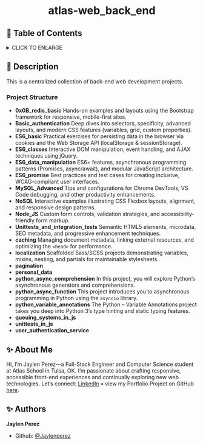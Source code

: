 # <p align="center">atlas-web_back_end</p>

## :bookmark: Table of Contents

<details>
        <summary>
        CLICK TO ENLARGE
        </summary>
        :memo: <a href="#description">Description</a>
        <br>
        :sparkles: <a href="#about-me">About Me</a>
        <br>
        :sparkles: <a href="#authors">Authors</a>
</details>

## :memo: <span id="description">Description</span>

This is a centralized collection of back-end web development projects.

### Project Structure

- **0x0B_redis_basic**
  Hands-on examples and layouts using the Bootstrap framework for responsive, mobile-first sites.
- **Basic_authentication**
  Deep dives into selectors, specificity, advanced layouts, and modern CSS features (variables, grid, custom properties).
- **ES6_basic**
  Practical exercises for persisting data in the browser via cookies and the Web Storage API (localStorage & sessionStorage).
- **ES6_classes**
  Interactive DOM manipulation, event handling, and AJAX techniques using jQuery.
- **ES6_data_manipulation**
  ES6+ features, asynchronous programming patterns (Promises, async/await), and modular JavaScript architecture.
- **ES6_promise**
  Best practices and test cases for creating inclusive, WCAG-compliant user interfaces.
- **MySQL_Advanced**
  Tips and configurations for Chrome DevTools, VS Code debugging, and other productivity enhancements.
- **NoSQL**
  Interactive examples illustrating CSS Flexbox layouts, alignment, and responsive design patterns.
- **Node_JS**
  Custom form controls, validation strategies, and accessibility-friendly form markup.
- **Unittests_and_integration_tests**
  Semantic HTML5 elements, microdata, SEO metadata, and progressive enhancement techniques.
- **caching**
  Managing document metadata, linking external resources, and optimizing the `<head>` for performance.
- **localization**
  Scaffolded Sass/SCSS projects demonstrating variables, mixins, nesting, and partials for maintainable stylesheets.
- **pagination**
- **personal_data**
- **python_async_comprehension**
  In this project, you will explore Python’s asynchronous generators and comprehensions.
- **python_async_function**
  This project introduces you to asynchronous programming in Python using the `asyncio` library.
- **python_variable_annotations**
  The Python – Variable Annotations project takes you deep into Python 3’s type hinting and static typing features.
- **queuing_systems_in_js**
- **unittests_in_js**
- **user_authentication_service**

## :sparkles: <span id="about-me">About Me</span>

Hi, I’m Jaylen Perez—a Full-Stack Engineer and Computer Science student at Atlas School in Tulsa, OK. I’m passionate about crafting responsive, accessible front-end experiences and continually exploring new web technologies. Let’s connect: [LinkedIn](www.linkedin.com/in/jaylenperez) • view my Portfolio Project on GitHub [here](https://github.com/jaylen-perez/portfolio-project).

## :sparkles: <span id="authors">Authors</span>

**Jaylen Perez**

- Github: [@Jaylenperez](https://github.com/Jaylenperez)
